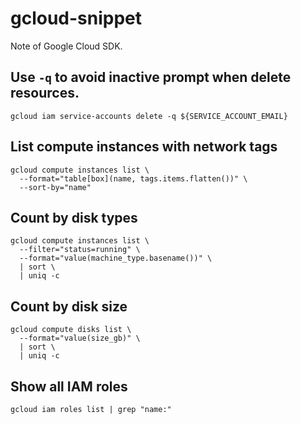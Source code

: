 # gcloud-snippet

Note of Google Cloud SDK.

## Use `-q` to avoid inactive prompt when delete resources.

```
gcloud iam service-accounts delete -q ${SERVICE_ACCOUNT_EMAIL}
```

## List compute instances with network tags

```
gcloud compute instances list \
  --format="table[box](name, tags.items.flatten())" \
  --sort-by="name"
```

## Count by disk types

```
gcloud compute instances list \
  --filter="status=running" \
  --format="value(machine_type.basename())" \
  | sort \
  | uniq -c
```

## Count by disk size

```
gcloud compute disks list \
  --format="value(size_gb)" \
  | sort \
  | uniq -c
```

## Show all IAM roles

```
gcloud iam roles list | grep "name:"
```
